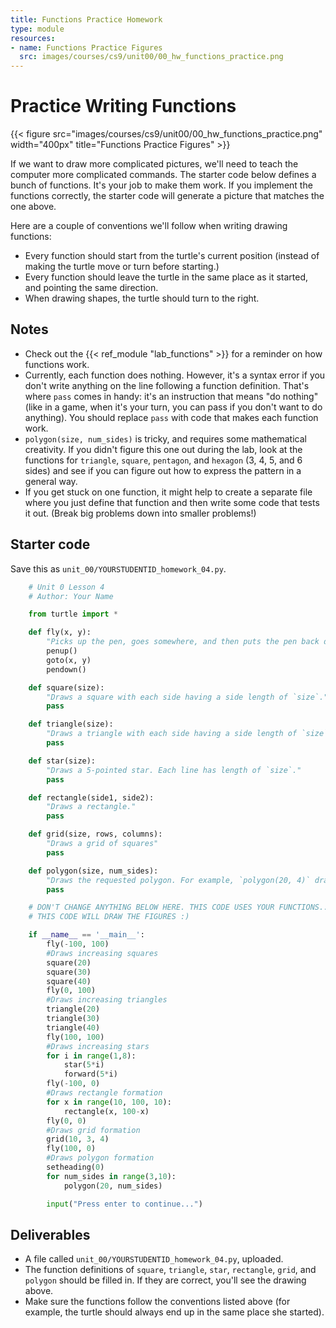```yaml
---
title: Functions Practice Homework
type: module
resources:
- name: Functions Practice Figures
  src: images/courses/cs9/unit00/00_hw_functions_practice.png
---
```


# Practice Writing Functions

{{< figure src="images/courses/cs9/unit00/00_hw_functions_practice.png" width="400px" title="Functions Practice Figures" >}}

If we want to draw more complicated pictures, we'll need to teach the computer more complicated
commands. The starter code below defines a bunch of functions. It's your job to make them work.
If you implement the functions correctly, the starter code will generate a picture that matches the
one above.

Here are a couple of conventions we'll follow when writing drawing functions:

- Every function should start from the turtle's current position (instead of making the turtle move or turn
  before starting.)
- Every function should leave the turtle in the same place as it started, and pointing the same direction.
- When drawing shapes, the turtle should turn to the right.

## Notes

- Check out the {{< ref_module "lab_functions" >}} for a reminder on how functions work.
- Currently, each function does nothing. However, it's a syntax error if you don't write anything
  on the line following a function definition. That's where `pass` comes in handy: it's an instruction
  that means "do nothing" (like in a game, when it's your turn, you can pass if you don't want to do anything).
  You should replace `pass` with code that makes each function work.
- `polygon(size, num_sides)` is tricky, and requires some mathematical creativity. If you didn't figure this one
  out during the lab, look at the functions for `triangle`, `square`, `pentagon`, and `hexagon` (3, 4, 5, and 6 sides)
  and see if you can figure out how to express the pattern in a general way.
- If you get stuck on one function, it might help to create a separate file where you just define that function and
  then write some code that tests it out. (Break big problems down into smaller problems!)

## Starter code

Save this as `unit_00/YOURSTUDENTID_homework_04.py`.

```python
    # Unit 0 Lesson 4
    # Author: Your Name

    from turtle import *

    def fly(x, y):
        "Picks up the pen, goes somewhere, and then puts the pen back down."
        penup()
        goto(x, y)
        pendown()

    def square(size):
        "Draws a square with each side having a side length of `size`."
        pass

    def triangle(size):
        "Draws a triangle with each side having a side length of `size`."
        pass

    def star(size):
        "Draws a 5-pointed star. Each line has length of `size`."
        pass

    def rectangle(side1, side2):
        "Draws a rectangle."
        pass

    def grid(size, rows, columns):
        "Draws a grid of squares"
        pass

    def polygon(size, num_sides):
        "Draws the requested polygon. For example, `polygon(20, 4)` draws a square of size 20."
        pass

    # DON'T CHANGE ANYTHING BELOW HERE. THIS CODE USES YOUR FUNCTIONS... IF YOUR FUNCTION WORKS PROPERLY,
    # THIS CODE WILL DRAW THE FIGURES :)

    if __name__ == '__main__':
        fly(-100, 100)
        #Draws increasing squares
        square(20)
        square(30)
        square(40)
        fly(0, 100)
        #Draws increasing triangles
        triangle(20)
        triangle(30)
        triangle(40)
        fly(100, 100)
        #Draws increasing stars
        for i in range(1,8):
            star(5*i)
            forward(5*i)
        fly(-100, 0)
        #Draws rectangle formation
        for x in range(10, 100, 10):
            rectangle(x, 100-x)
        fly(0, 0)
        #Draws grid formation
        grid(10, 3, 4)
        fly(100, 0)
        #Draws polygon formation
        setheading(0)
        for num_sides in range(3,10):
            polygon(20, num_sides)

        input("Press enter to continue...")
```

## Deliverables

- A file called `unit_00/YOURSTUDENTID_homework_04.py`, uploaded.
- The function definitions of `square`, `triangle`, `star`, `rectangle`, `grid`, and
  `polygon` should be filled in. If they are correct, you'll see the drawing above.
- Make sure the functions follow the conventions listed above (for example, the turtle
  should always end up in the same place she started).
